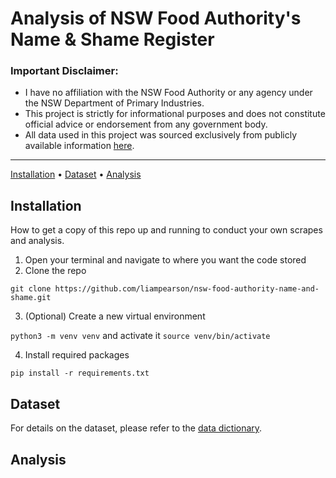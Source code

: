 # Analysis of NSW Food Authority's Name & Shame Register
### Important Disclaimer:

* I have no affiliation with the NSW Food Authority or any agency under the NSW Department of Primary Industries.
* This project is strictly for informational purposes and does not constitute official advice or endorsement from any government body.
* All data used in this project was sourced exclusively from publicly available information [here](https://www.foodauthority.nsw.gov.au/offences).
---
[Installation](https://github.com/liampearson/nsw-food-authority-name-and-shame/blob/main/README.md#installation) • [Dataset](https://github.com/liampearson/nsw-food-authority-name-and-shame/tree/main?tab=readme-ov-file#dataset) • [Analysis](https://github.com/liampearson/nsw-food-authority-name-and-shame/blob/main/README.md#analysis) 


## Installation
How to get a copy of this repo up and running to conduct your own scrapes and analysis.

1. Open your terminal and navigate to where you want the code stored
2. Clone the repo
   
`git clone https://github.com/liampearson/nsw-food-authority-name-and-shame.git`

3. (Optional) Create a new virtual environment
   
`python3 -m venv venv`  and activate it  `source venv/bin/activate`

4. Install required packages

`pip install -r requirements.txt`

## Dataset
For details on the dataset, please refer to the [data dictionary](https://github.com/liampearson/nsw-food-authority-name-and-shame/blob/main/docs/data_dictionary.md).

## Analysis

